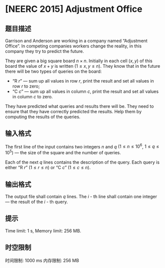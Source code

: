 # [NEERC 2015] Adjustment Office

## 题目描述

Garrison and Anderson are working in a company named “Adjustment Office”. In competing companies workers change the reality, in this company they try to predict the future.

They are given a big square board $n\times n$. Initially in each cell $(x, y)$ of this board the value of $x + y$ is written $(1\leq x, y\leq n$). They know that in the future there will be two types of queries on the board:
- “R $r$” — sum up all values in row $r$, print the result and set all values in row $r$ to zero;
- “C $c$” — sum up all values in column $c$, print the result and set all values in column $c$ to zero.

They have predicted what queries and results there will be. They need to ensure that they have correctly predicted the results. Help them by computing the results of the queries.


## 输入格式

The first line of the input contains two integers $n$ and $q$ $(1\leq n\leq10^6$, $1\leq q\leq10^5$) — the size of the square and the number of queries.

Each of the next $q$ lines contains the description of the query. Each query is either “R $r$” $(1\leq r\leq n$) or “C $c$” $(1\leq c\leq n$).

## 输出格式

The output file shall contain $q$ lines. The $i$ - th line shall contain one integer — the result of the $i$ - th query. 

## 提示

Time limit: 1 s, Memory limit: 256 MB. 



## 时空限制

时间限制: 1000 ms
内存限制: 256 MB
